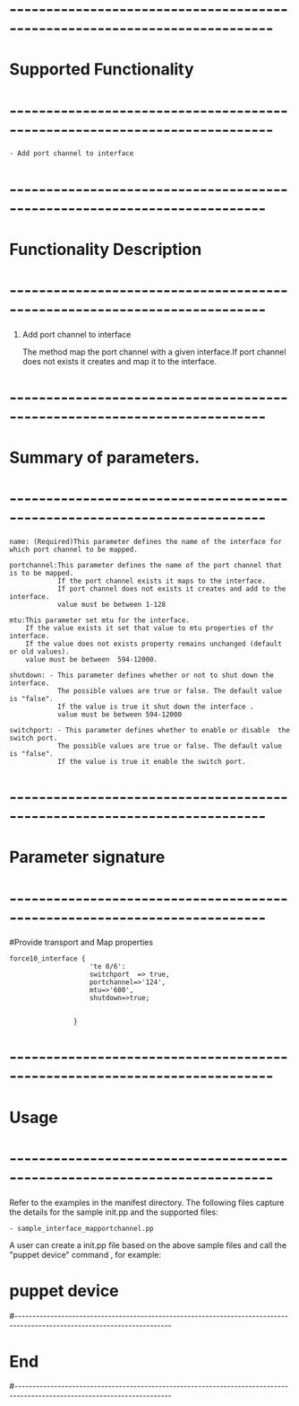 # --------------------------------------------------------------------------
#  Supported Functionality
# --------------------------------------------------------------------------

	- Add port channel to interface

# -------------------------------------------------------------------------
# Functionality Description
# -------------------------------------------------------------------------


  1. Add port channel to interface

     The method map the port channel with a given interface.If  port channel does not exists it creates and map it to the interface. 


# -------------------------------------------------------------------------
# Summary of parameters.
# -------------------------------------------------------------------------

    name: (Required)This parameter defines the name of the interface for which port channel to be mapped.
	
	portchannel:This parameter defines the name of the port channel that is to be mapped.
				If the port channel exists it maps to the interface.
				If port channel does not exists it creates and add to the interface.
				value must be between 1-128
				
	mtu:This parameter set mtu for the interface.
		If the value exists it set that value to mtu properties of thr  interface.
		If the value does not exists property remains unchanged (default or old values).
		value must be between  594-12000.
		
	shutdown: - This parameter defines whether or not to shut down the interface. 
				The possible values are true or false. The default value is "false".
				If the value is true it shut down the interface .
				value must be between 594-12000
				
	switchport: - This parameter defines whether to enable or disable  the switch port. 
				The possible values are true or false. The default value is "false".
				If the value is true it enable the switch port.
	
    
# -------------------------------------------------------------------------
# Parameter signature 
# -------------------------------------------------------------------------

#Provide transport and Map properties

    force10_interface {
						'te 0/6':
						switchport  => true,
						portchannel=>'124',
						mtu=>'600',
						shutdown=>true;
	

					} 

# --------------------------------------------------------------------------
# Usage
# --------------------------------------------------------------------------
   Refer to the examples in the manifest directory.
  The following files capture the details for the sample init.pp and the supported files:
   
    - sample_interface_mapportchannel.pp
   
   A user can create a init.pp file based on the above sample files and call the "puppet device" command , for example: 
   # puppet device

#-------------------------------------------------------------------------------------------------------------------------
# End
#-------------------------------------------------------------------------------------------------------------------------	
